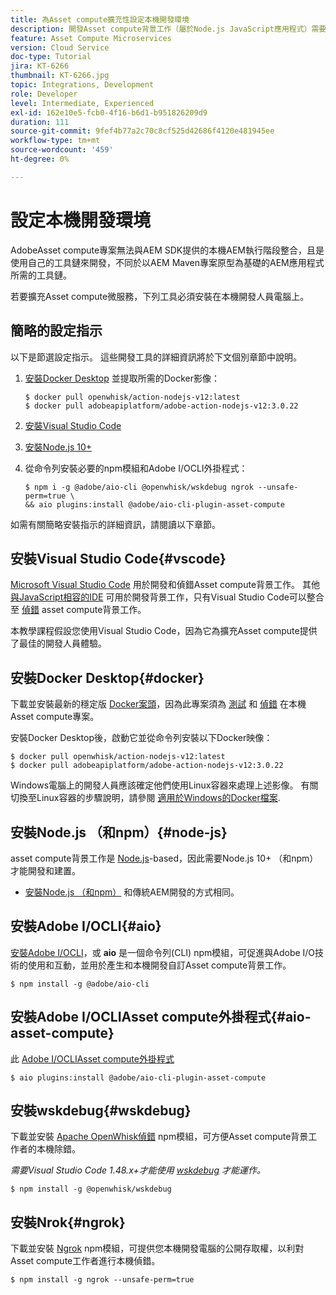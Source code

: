 ```yaml
---
title: 為Asset compute擴充性設定本機開發環境
description: 開發Asset compute背景工作（屬於Node.js JavaScript應用程式）需要與傳統AEM開發不同的特定開發工具，包括Node.js和各種npm模組，以及Docker Desktop和Microsoft Visual Studio Code。
feature: Asset Compute Microservices
version: Cloud Service
doc-type: Tutorial
jira: KT-6266
thumbnail: KT-6266.jpg
topic: Integrations, Development
role: Developer
level: Intermediate, Experienced
exl-id: 162e10e5-fcb0-4f16-b6d1-b951826209d9
duration: 111
source-git-commit: 9fef4b77a2c70c8cf525d42686f4120e481945ee
workflow-type: tm+mt
source-wordcount: '459'
ht-degree: 0%

---
```


# 設定本機開發環境

AdobeAsset compute專案無法與AEM SDK提供的本機AEM執行階段整合，且是使用自己的工具鏈來開發，不同於以AEM Maven專案原型為基礎的AEM應用程式所需的工具鏈。

若要擴充Asset compute微服務，下列工具必須安裝在本機開發人員電腦上。

## 簡略的設定指示

以下是節選設定指示。 這些開發工具的詳細資訊將於下文個別章節中說明。

1. [安裝Docker Desktop](https://www.docker.com/products/docker-desktop) 並提取所需的Docker影像：

   ```
   $ docker pull openwhisk/action-nodejs-v12:latest
   $ docker pull adobeapiplatform/adobe-action-nodejs-v12:3.0.22
   ```

1. [安裝Visual Studio Code](https://code.visualstudio.com/download)
1. [安裝Node.js 10+](../../local-development-environment/development-tools.md#node-js)
1. 從命令列安裝必要的npm模組和Adobe I/OCLI外掛程式：

   ```
   $ npm i -g @adobe/aio-cli @openwhisk/wskdebug ngrok --unsafe-perm=true \
   && aio plugins:install @adobe/aio-cli-plugin-asset-compute
   ```

如需有關簡略安裝指示的詳細資訊，請閱讀以下章節。

## 安裝Visual Studio Code{#vscode}

[Microsoft Visual Studio Code](https://code.visualstudio.com/download) 用於開發和偵錯Asset compute背景工作。 其他 [與JavaScript相容的IDE](../../local-development-environment/development-tools.md#set-up-the-development-ide) 可用於開發背景工作，只有Visual Studio Code可以整合至 [偵錯](../test-debug/debug.md) asset compute背景工作。

本教學課程假設您使用Visual Studio Code，因為它為擴充Asset compute提供了最佳的開發人員體驗。

## 安裝Docker Desktop{#docker}

下載並安裝最新的穩定版 [Docker案頭](https://www.docker.com/products/docker-desktop)，因為此專案須為 [測試](../test-debug/test.md) 和 [偵錯](../test-debug/debug.md) 在本機Asset compute專案。

安裝Docker Desktop後，啟動它並從命令列安裝以下Docker映像：

```
$ docker pull openwhisk/action-nodejs-v12:latest
$ docker pull adobeapiplatform/adobe-action-nodejs-v12:3.0.22
```

Windows電腦上的開發人員應該確定他們使用Linux容器來處理上述影像。 有關切換至Linux容器的步驟說明，請參閱 [適用於Windows的Docker檔案](https://docs.docker.com/docker-for-windows/).

## 安裝Node.js （和npm）{#node-js}

asset compute背景工作是 [Node.js](https://nodejs.org/)-based，因此需要Node.js 10+ （和npm）才能開發和建置。

+ [安裝Node.js （和npm）](../../local-development-environment/development-tools.md#node-js) 和傳統AEM開發的方式相同。

## 安裝Adobe I/OCLI{#aio}

[安裝Adobe I/OCLI](../../local-development-environment/development-tools.md#aio-cli)，或 __aio__ 是一個命令列(CLI) npm模組，可促進與Adobe I/O技術的使用和互動，並用於產生和本機開發自訂Asset compute背景工作。

```
$ npm install -g @adobe/aio-cli
```

## 安裝Adobe I/OCLIAsset compute外掛程式{#aio-asset-compute}

此 [Adobe I/OCLIAsset compute外掛程式](https://github.com/adobe/aio-cli-plugin-asset-compute)

```
$ aio plugins:install @adobe/aio-cli-plugin-asset-compute
```

## 安裝wskdebug{#wskdebug}

下載並安裝 [Apache OpenWhisk偵錯](https://www.npmjs.com/package/@openwhisk/wskdebug) npm模組，可方便Asset compute背景工作者的本機除錯。

_需要Visual Studio Code 1.48.x+才能使用 [wskdebug](#wskdebug) 才能運作。_

```
$ npm install -g @openwhisk/wskdebug
```

## 安裝Nrok{#ngrok}

下載並安裝 [Ngrok](https://www.npmjs.com/package/ngrok) npm模組，可提供您本機開發電腦的公開存取權，以利對Asset compute工作者進行本機偵錯。

```
$ npm install -g ngrok --unsafe-perm=true
```
